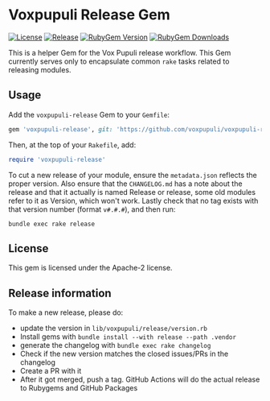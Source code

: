 # Voxpupuli Release Gem

[![License](https://img.shields.io/github/license/voxpupuli/voxpupuli-release-gem.svg)](https://github.com/voxpupuli/voxpupuli-release-gem/blob/master/LICENSE)
[![Release](https://github.com/voxpupuli/voxpupuli-release-gem/actions/workflows/release.yml/badge.svg)](https://github.com/voxpupuli/voxpupuli-release-gem/actions/workflows/release.yml)
[![RubyGem Version](https://img.shields.io/gem/v/voxpupuli-release.svg)](https://rubygems.org/gems/voxpupuli-release)
[![RubyGem Downloads](https://img.shields.io/gem/dt/voxpupuli-release.svg)](https://rubygems.org/gems/voxpupuli-release)

This is a helper Gem for the Vox Pupuli release workflow. This Gem currently serves only to encapsulate common `rake` tasks related to releasing modules.

## Usage

Add the `voxpupuli-release` Gem to your `Gemfile`:

```ruby
gem 'voxpupuli-release', git: 'https://github.com/voxpupuli/voxpupuli-release-gem'
```

Then, at the top of your `Rakefile`, add:

```ruby
require 'voxpupuli-release'
```

To cut a new release of your module, ensure the `metadata.json` reflects the proper version. Also ensure that the `CHANGELOG.md` has a note about the release and that it actually is named Release or release, some old modules refer to it as Version, which won't work. Lastly check that no tag exists with that version number (format `v#.#.#`), and then run:

```plain
bundle exec rake release
```

## License

This gem is licensed under the Apache-2 license.

## Release information

To make a new release, please do:

* update the version in `lib/voxpupuli/release/version.rb`
* Install gems with `bundle install --with release --path .vendor`
* generate the changelog with `bundle exec rake changelog`
* Check if the new version matches the closed issues/PRs in the changelog
* Create a PR with it
* After it got merged, push a tag. GitHub Actions will do the actual release to Rubygems and GitHub Packages
